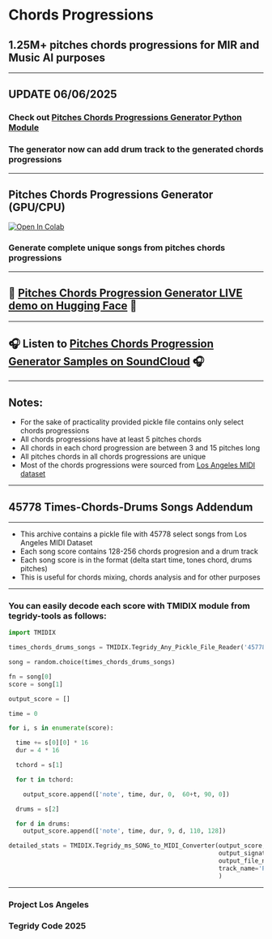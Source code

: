 # Chords Progressions
## 1.25M+ pitches chords progressions for MIR and Music AI purposes

***

## UPDATE 06/06/2025

### Check out [Pitches Chords Progressions Generator Python Module](https://github.com/asigalov61/tegridy-tools/tree/main/tegridy-tools/chords_progresions)
### The generator now can add drum track to the generated chords progressions

***

## Pitches Chords Progressions Generator (GPU/CPU)

[![Open In Colab][colab-badge]][colab-notebook1]

[colab-notebook1]: <https://colab.research.google.com/github/asigalov61/Tegridy-MIDI-Dataset/blob/master/Chords-Progressions/Pitches_Chords_Progressions_Generator.ipynb>
[colab-badge]: <https://colab.research.google.com/assets/colab-badge.svg>

### Generate complete unique songs from pitches chords progressions

***

## 🤗 [Pitches Chords Progression Generator LIVE demo on Hugging Face](https://huggingface.co/spaces/asigalov61/Chords-Progressions-Generator) 🤗

***

## 🎧 Listen to [Pitches Chords Progression Generator Samples on SoundCloud](https://soundcloud.com/aleksandr-sigalov-61/sets/pitches-chords-progressions) 🎧

***

## Notes:

* For the sake of practicality provided pickle file contains only select chords progressions
* All chords progressions have at least 5 pitches chords
* All chords in each chord progression are between 3 and 15 pitches long
* All pitches chords in all chords progressions are unique
* Most of the chords progressions were sourced from [Los Angeles MIDI dataset](https://github.com/asigalov61/Los-Angeles-MIDI-Dataset)

***

## 45778 Times-Chords-Drums Songs Addendum

***

* This archive contains a pickle file with 45778 select songs from Los Angeles MIDI Dataset
* Each song score contains 128-256 chords progresion and a drum track
* Each song score is in the format (delta start time, tones chord, drums pitches)
* This is useful for chords mixing, chords analysis and for other purposes

***

### You can easily decode each score with TMIDIX module from tegridy-tools as follows:

```python
import TMIDIX

times_chords_drums_songs = TMIDIX.Tegridy_Any_Pickle_File_Reader('45778_times_chords_drums_songs_128_256')

song = random.choice(times_chords_drums_songs)

fn = song[0]
score = song[1]

output_score = []

time = 0

for i, s in enumerate(score):

  time += s[0][0] * 16
  dur = 4 * 16

  tchord = s[1]

  for t in tchord:

    output_score.append(['note', time, dur, 0,  60+t, 90, 0])

  drums = s[2]

  for d in drums:
    output_score.append(['note', time, dur, 9, d, 110, 128])

detailed_stats = TMIDIX.Tegridy_ms_SONG_to_MIDI_Converter(output_score,
                                                          output_signature = fn,
                                                          output_file_name = 'Times-Chords-Drums-Composition',
                                                          track_name='Project Los Angeles'
                                                          )
```

***

### Project Los Angeles
### Tegridy Code 2025
